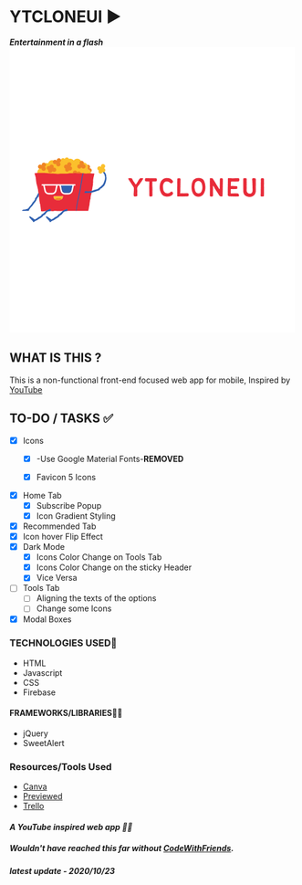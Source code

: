 # YTCLONEUI ▶
***Entertainment in a flash***
![cover](img/YTCLONEUI.png)

## WHAT IS THIS ?
This is a non-functional front-end focused web app for mobile, Inspired by [YouTube](https://youtube.com)


## TO-DO / TASKS ✅
- [x] Icons
  -  [x] -Use Google Material Fonts-**REMOVED**
  -  [x] Favicon 5 Icons 
  

- [x] Home Tab 
  -  [x] Subscribe Popup
  -  [x] Icon Gradient Styling
  
- [x] Recommended Tab
- [x] Icon hover Flip Effect
- [x] Dark Mode
  -  [x] Icons Color Change on Tools Tab
  -  [x] Icons Color Change on the sticky Header
  -  [x] Vice Versa
- [ ] Tools Tab
  -  [ ] Aligning the texts of the options
  -  [ ] Change some Icons
- [x] Modal Boxes

###  TECHNOLOGIES USED🔨
* HTML
* Javascript
* CSS
* Firebase

#### FRAMEWORKS/LIBRARIES🧙‍♂️
* jQuery
* SweetAlert

### Resources/Tools Used
* [Canva](https://canva.com)
* [Previewed](https://previewed.io)
* [Trello](https://trello.com)

#### *A YouTube inspired web app 👩‍💻*
##### Wouldn't have reached this far without [CodeWithFriends](https://codewithfriends.io).

_**latest update - 2020/10/23**_
